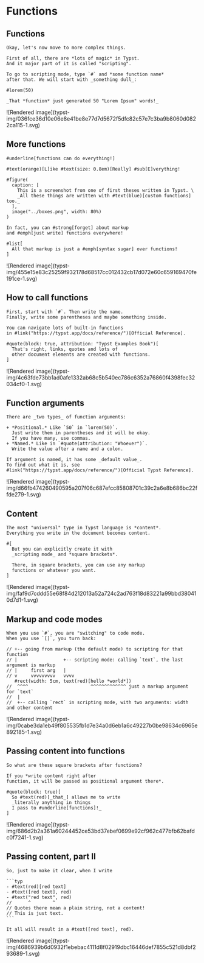 #  Functions

##  Functions

    
    
    Okay, let's now move to more complex things.
    
    First of all, there are *lots of magic* in Typst.
    And it major part of it is called "scripting".
    
    To go to scripting mode, type `#` and *some function name*
    after that. We will start with _something dull_:
    
    #lorem(50)
    
    _That *function* just generated 50 "Lorem Ipsum" words!_

![Rendered image](typst-
img/036fce36d10e06e8e41be8e77d7d5672f5dfc82c57e7c3ba9b8060d0822ca115-1.svg)

##  More functions

    
    
    #underline[functions can do everything!]
    
    #text(orange)[L]ike #text(size: 0.8em)[Really] #sub[E]verything!
    
    #figure(
      caption: [
        This is a screenshot from one of first theses written in Typst. \
        _All these things are written with #text(blue)[custom functions] too._
      ],
      image("../boxes.png", width: 80%)
    )
    
    In fact, you can #strong[forget] about markup
    and #emph[just write] functions everywhere!
    
    #list[
      All that markup is just a #emph[syntax sugar] over functions!
    ]

![Rendered image](typst-
img/455e15e83c25259f932178d68517cc012432cb17d072e60c659169470fe191ce-1.svg)

##  How to call functions

    
    
    First, start with `#`. Then write the name.
    Finally, write some parentheses and maybe something inside.
    
    You can navigate lots of built-in functions
    in #link("https://typst.app/docs/reference/")[Official Reference].
    
    #quote(block: true, attribution: "Typst Examples Book")[
      That's right, links, quotes and lots of
      other document elements are created with functions.
    ]

![Rendered image](typst-
img/4c63fde73bb1ad0afe1332ab68c5b540ec786c6352a76860f4398fec32034cf0-1.svg)

##  Function arguments

    
    
    There are _two types_ of function arguments:
    
    + *Positional.* Like `50` in `lorem(50)`.
      Just write them in parentheses and it will be okay.
      If you have many, use commas.
    + *Named.* Like in `#quote(attribution: "Whoever")`.
      Write the value after a name and a colon.
    
    If argument is named, it has some _default value_.
    To find out what it is, see
    #link("https://typst.app/docs/reference/")[Official Typst Reference].

![Rendered image](typst-
img/d66fb474260490595a207f06c687efcc85808701c39c2a6e8b686bc22ffde279-1.svg)

##  Content

    
    
    The most "universal" type in Typst language is *content*.
    Everything you write in the document becomes content.
    
    #[
      But you can explicitly create it with
      _scripting mode_ and *square brackets*.
    
      There, in square brackets, you can use any markup
      functions or whatever you want.
    ]

![Rendered image](typst-
img/faf9d7cddd55e68f84d212013a52a724c2ad763f18d83221a99bbd380410d7d1-1.svg)

##  Markup and code modes

    
    
    When you use `#`, you are "switching" to code mode.
    When you use `[]`, you turn back:
    
    // +-- going from markup (the default mode) to scripting for that function
    // |                 +-- scripting mode: calling `text`, the last argument is markup
    // |     first arg   |
    // v     vvvvvvvvv   vvvv
       #rect(width: 5cm, text(red)[hello *world*])
    //  ^^^^                       ^^^^^^^^^^^^^ just a markup argument for `text`
    //  |
    //  +-- calling `rect` in scripting mode, with two arguments: width and other content

![Rendered image](typst-
img/0cabe3da1eb49f805535fb1d7e34a0d6eb1a6c49227b0be98634c6965e892185-1.svg)

##  Passing content into functions

    
    
    So what are these square brackets after functions?
    
    If you *write content right after
    function, it will be passed as positional argument there*.
    
    #quote(block: true)[
      So #text(red)[_that_] allows me to write
      _literally anything in things
      I pass to #underline[functions]!_
    ]

![Rendered image](typst-
img/686d2b2a361a60244452ce53bd37ebef0699e92cf962c477bfb62bafdc0f7241-1.svg)

##  Passing content, part II

    
    
    So, just to make it clear, when I write
    
    ```typ
    - #text(red)[red text]
    - #text([red text], red)
    - #text("red text", red)
    //      ^        ^
    // Quotes there mean a plain string, not a content!
    // This is just text.
    ```
    
    It all will result in a #text([red text], red).

![Rendered image](typst-
img/4686939b6d0932f1ebebac4111d8f02919dbc16446def7855c521d8dbf293689-1.svg)


